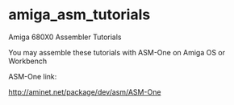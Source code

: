 # amiga_asm_tutorials
Amiga 680X0 Assembler Tutorials

You may assemble these tutorials with ASM-One on Amiga OS or Workbench

ASM-One link: 

http://aminet.net/package/dev/asm/ASM-One
